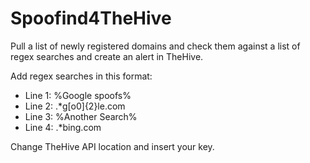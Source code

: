 # Spoofind4TheHive
Pull a list of newly registered domains and check them against a list of regex searches and create an alert in TheHive.

Add regex searches in this format:

- Line 1: %Google spoofs%
- Line 2: .*g[o0]{2}le\.com
- Line 3: %Another Search%
- Line 4: .*bing\.com

Change TheHive API location and insert your key.
